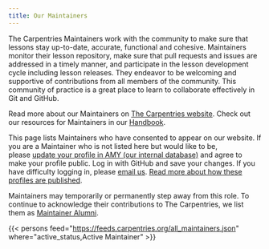 ```yaml
---
title: Our Maintainers
---
```


The Carpentries Maintainers work with the community to make sure that lessons stay up-to-date, accurate, functional and cohesive. Maintainers monitor their lesson repository, make sure that pull requests and issues are addressed in a timely manner, and participate in the lesson development cycle including lesson releases. They endeavor to be welcoming and supportive of contributions from all members of the community. This community of practice is a great place to learn to collaborate effectively in Git and GitHub.

Read more about our Maintainers on [The Carpentries website](https://carpentries.org/community/#maintainers). Check out our resources for Maintainers in our [Handbook](https://docs.carpentries.org/topic_folders/maintainers/index.html).

This page lists Maintainers who have consented to appear on our website. If you are a Maintainer who is not listed here but would like to be, please [update your profile in AMY (our internal database)](https://amy.carpentries.org/) and agree to make your profile public. Log in with GitHub and save your changes. If you have difficulty logging in, please [email us](mailto:team@carpentries.org). [Read more about how these profiles are published](https://carpentries.org/community-member-profile-faq/).

Maintainers may temporarily or permanently step away from this role. To continue to acknowledge their contributions to The Carpentries, we list them as [Maintainer Alumni](/community/maintainer-alumni).

{{< persons feed="https://feeds.carpentries.org/all_maintainers.json" where="active_status,Active Maintainer" >}}